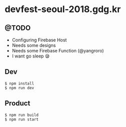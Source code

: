 # devfest-seoul-2018.gdg.kr
## @TODO
* Configuring Firebase Host
* Needs some designs
* Needs some Firebase Function (@yangroro)
* I want go sleep 😪

## Dev
```
$ npm install
$ npm run dev
```

## Product
```
$ npm run build
$ npm run start
```
